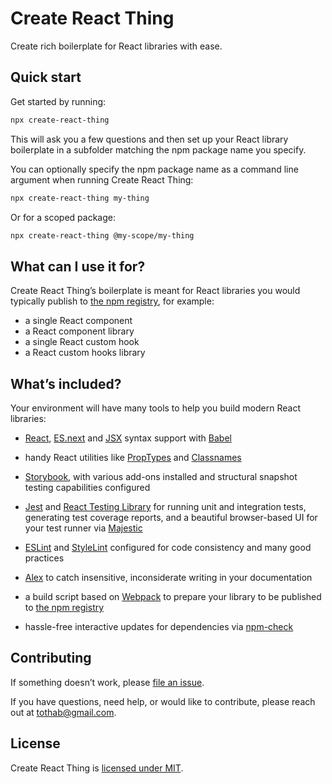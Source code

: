 # Create React Thing

Create rich boilerplate for React libraries with ease.


## Quick start

Get started by running:

```sh
npx create-react-thing
```

This will ask you a few questions and then set up your React library boilerplate in a subfolder matching the npm package name you specify.

You can optionally specify the npm package name as a command line argument when running Create React Thing:

```sh
npx create-react-thing my-thing
```

Or for a scoped package:

```sh
npx create-react-thing @my-scope/my-thing
```


## What can I use it for?

Create React Thing’s boilerplate is meant for React libraries you would typically publish to [the npm registry](https://docs.npmjs.com/packages-and-modules/contributing-packages-to-the-registry), for example:
- a single React component
- a React component library
- a single React custom hook
- a React custom hooks library


## What’s included?

Your environment will have many tools to help you build modern React libraries:

- [React](https://reactjs.org/), [ES.next](https://babeljs.io/docs/en/babel-preset-env) and [JSX](https://reactjs.org/docs/introducing-jsx.html) syntax support with [Babel](https://babeljs.io/)

- handy React utilities like [PropTypes](https://reactjs.org/docs/typechecking-with-proptypes.html) and [Classnames](https://github.com/JedWatson/classnames#readme)

- [Storybook](https://storybook.js.org/), with various add-ons installed and structural snapshot testing capabilities configured

- [Jest](https://jestjs.io/) and [React Testing Library](https://testing-library.com/docs/react-testing-library/intro) for running unit and integration tests, generating test coverage reports, and a beautiful browser-based UI for your test runner via [Majestic](https://github.com/Raathigesh/majestic#readme)

- [ESLint](https://eslint.org/) and [StyleLint](https://stylelint.io/) configured for code consistency and many good practices

- [Alex](https://github.com/get-alex/alex#readme) to catch insensitive, inconsiderate writing in your documentation

- a build script based on [Webpack](https://webpack.js.org/) to prepare your library to be published to [the npm registry](https://www.npmjs.com/)

- hassle-free interactive updates for dependencies via [npm-check](https://github.com/dylang/npm-check#readme)


## Contributing

If something doesn’t work, please [file an issue](https://github.com/bence-toth/create-react-thing/issues).

If you have questions, need help, or would like to contribute, please reach out at [tothab@gmail.com](mailto:tothab@gmail.com).


## License

Create React Thing is [licensed under MIT](./LICENSE).

